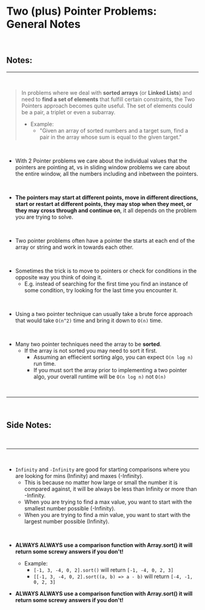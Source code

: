 # Two (plus) Pointer Problems: General Notes

<br>

## Notes:

<hr>
<br> 

> In problems where we deal with **sorted arrays** (or **Linked Lists**) and need to **find a set of elements** that fulfill certain constraints, the Two Pointers approach becomes quite useful. The set of elements could be a pair, a triplet or even a subarray.
> - Example: 
>   - "Given an array of sorted numbers and a target sum, find a pair in the array whose sum is equal to the given target."

<br>

- With 2 Pointer problems we care about the individual values that the pointers are pointing at, vs in sliding window problems we care about the entire window, all the numbers including and inbetween the pointers.
  
<br>

- **The pointers may start at different points, move in different directions, start or restart at different points, they may stop when they meet, or they may cross through and continue on**, it all depends on the problem you are trying to solve.

<br>

- Two pointer problems often have a pointer the starts at each end of the array or string and work in towards each other.

<br>

- Sometimes the trick is to move to pointers or check for conditions in the opposite way you think of doing it.
  - E.g. instead of searching for the first time you find an instance of some condition, try looking for the last time you encounter it.

<br>

- Using a two pointer technique can usually take a brute force approach that would take `O(n^2)` time and bring it down to `O(n)` time.

<br>

- Many two pointer techniques need the array to be **sorted**.
  - If the array is not sorted you may need to sort it first.
    - Assuming an effiecient sorting algo, you can expect `O(n log n)` run time.
    - If you must sort the array prior to implementing a two pointer algo, your overall runtime will be `O(n log n)` not `O(n)`

<br>
<hr>
<br>

## Side Notes:

<br>
<hr>
<br>

- `Infinity` and `-Infinity` are good for starting comparisons where you are looking for mins (Infinity) and maxes (-Infinity).
  - This is because no matter how large or small the number it is compared against, it will be always be less than Infinity or more than -Infinity.
  - When you are trying to find a max value, you want to start with the smallest number possible (-Infinity).
  - When you are trying to find a min value, you want to start with the largest number possible (Infinity).

<br>

- **ALWAYS ALWAYS use a comparison function with Array.sort() it will return some screwy answers if you don't!**
  - Example: 
    - `[-1, 3, -4, 0, 2].sort()` will return `[-1, -4, 0, 2, 3]`
    - `[[-1, 3, -4, 0, 2].sort((a, b) => a - b)` will return `[-4, -1, 0, 2, 3]`

- **ALWAYS ALWAYS use a comparison function with Array.sort() it will return some screwy answers if you don't!**
